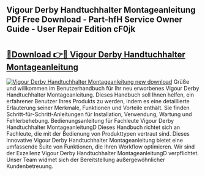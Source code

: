 ## Vigour Derby Handtuchhalter Montageanleitung PDf Free Download - Part-hfH Service Owner Guide - User Repair Edition cF0jk

# <h2><a href="http://df6wsr3.blite.top/?on=Vigour+Derby+Handtuchhalter+Montageanleitung">🔗Download 👉🔴 Vigour Derby Handtuchhalter Montageanleitung</a></h2>

[![Vigour Derby Handtuchhalter Montageanleitung new download](https://i.imgur.com/lujVjoI.png)](http://df6wsr3.blite.top/?on=Vigour+Derby+Handtuchhalter+Montageanleitung)
Grüße und willkommen im Benutzerhandbuch für Ihr neu erworbenes Vigour Derby Handtuchhalter Montageanleitung. Dieses Handbuch soll Ihnen helfen, ein erfahrener Benutzer Ihres Produkts zu werden, indem es eine detaillierte Erläuterung seiner Merkmale, Funktionen und Vorteile enthält. Sie finden Schritt-für-Schritt-Anleitungen für Installation, Verwendung, Wartung und Fehlerbehebung. Bedienungsanleitung für Fachleute Vigour Derby Handtuchhalter MontageanleitungD Dieses Handbuch richtet sich an Fachleute, die mit der Bedienung von Produkttypen vertraut sind. Dieses innovative Vigour Derby Handtuchhalter Montageanleitung bietet eine umfassende Suite von Funktionen, die Ihren Workflow optimieren. Wir sind der Exzellenz Vigour Derby Handtuchhalter MontageanleitungD verpflichtet. Unser Team widmet sich der Bereitstellung außergewöhnlicher Kundenbetreuung.

